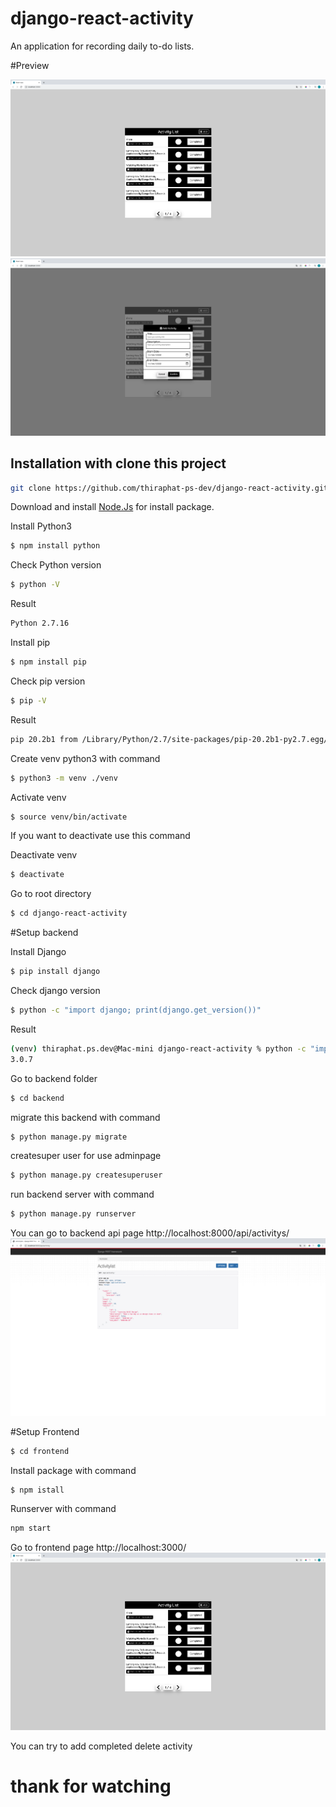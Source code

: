 # django-react-activity

An application for recording daily to-do lists.

#Preview

<img src='./img/frontend.png'></img>
<img src='./img/frontend_add.png'></img>


## Installation with clone this project

```bash
git clone https://github.com/thiraphat-ps-dev/django-react-activity.git
```

Download and install [Node.Js](https://nodejs.org/en/download/) for install package.
<br/>

Install Python3

```bash
$ npm install python
```

Check Python version

```bash
$ python -V
```

Result

```bash
Python 2.7.16
```

Install pip

```bash
$ npm install pip
```

Check pip version

```bash
$ pip -V
```

Result

```bash
pip 20.2b1 from /Library/Python/2.7/site-packages/pip-20.2b1-py2.7.egg/pip (python 2.7)
```

Create venv python3 with command

```bash
$ python3 -m venv ./venv
```

Activate venv

```bash
$ source venv/bin/activate
```

If you want to deactivate use this command

Deactivate venv

```bash
$ deactivate
```

Go to root directory

```bash
$ cd django-react-activity
```

#Setup backend

Install Django

```bash
$ pip install django
```

Check django version

```bash
$ python -c "import django; print(django.get_version())"
```

Result

```bash
(venv) thiraphat.ps.dev@Mac-mini django-react-activity % python -c "import django; print(django.get_version())"
3.0.7
```

Go to backend folder

```bash
$ cd backend
```

migrate this backend with command

```bash
$ python manage.py migrate
```

createsuper user for use adminpage

```bash
$ python manage.py createsuperuser
```

run backend server with command

```bash
$ python manage.py runserver
```


You can go to backend api page http://localhost:8000/api/activitys/
![image info](./img/activity_list.png)

#Setup Frontend
```bash
$ cd frontend
```

Install package with command
```bash
$ npm istall
```

Runserver with command
```bash
npm start
```

Go to frontend page http://localhost:3000/
![image info](./img/frontend.png)

You can try to add completed delete activity
# thank for watching
